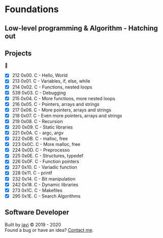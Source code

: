 # Foundations
## Low-level programming & Algorithm - Hatching out

## Projects
:open_file_folder:
* [x] 212 0x00. C - Hello, World
* [x] 213 0x01. C - Variables, if, else, while
* [x] 214 0x02. C - Functions, nested loops
* [x] 539 0x03. C - Debugging
* [x] 215 0x04. C - More functions, more nested loops
* [x] 216 0x05. C - Pointers, arrays and strings
* [x] 217 0x06. C - More pointers, arrays and strings
* [x] 218 0x07. C - Even more pointers, arrays and strings
* [x] 219 0x08. C - Recursion
* [x] 220 0x09. C - Static libraries
* [x] 221 0x0A. C - argc, argv
* [x] 222 0x0B. C - malloc, free
* [x] 223 0x0C. C - More malloc, free
* [x] 224 0x0D. C - Preprocesso
* [x] 225 0x0E. C - Structures, typedef
* [x] 226 0x0F. C - Function pointers
* [x] 227 0x10. C - Variadic function
* [x] 228 0x11. C - printf
* [x] 232 0x14. C - Bit manipulation
* [x] 242 0x18. C - Dynamic libraries
* [x] 273 0x1C. C - Makefiles
* [x] 295 0x1E. C - Search Algorithms

## Software Developer
Built by [javi](https://github.com/javi0x00) :copyright: 2019 - 2020  
Found a bug or have an idea? [Contact me](https://www.linkedin.com/in/javi0x00/).
